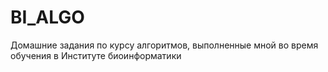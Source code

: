 # BI_ALGO
Домашние задания по курсу алгоритмов, выполненные мной во время обучения в Институте биоинформатики
